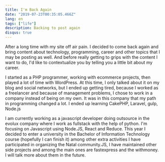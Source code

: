 ```yaml
---
title: I'm Back Again
date: "2019-07-23T00:35:05.466Z"
lang: en
tags: ["life"]
description: Backing to post again
disqus: true
---
```


After a long time with my site off air pain. I decided to come back again and bring content about technology, programming, career and other topics that I may be posting as well. And before really getting to grips with the content I want to do, I'd like to contextualize you by telling you a little bit about my career.

I started as a PHP programmer, working with ecommerce projects, then played a lot of time with WordPress. At this time, I only talked about it on my blog and social networks, but I ended up getting tired, because I worked as a freelancer and because of management problems, I chose to work in a company instead of being on my own. It was in this company that my path in programming changed a lot. I ended up learning CakePHP, Laravel, gulp, Node.js

I am currently working as a javascript developer doing outsource in the evolux company where I work as fullstack with the help of python. I'm focusing on Javascript using Node.JS, React and Reduce. This year I decided to enter a university in the Bachelor of Information Technology course (hopefully I can finish it) among other extra activities I have participated in organizing the Natal community.JS, I have maintained other side projects and among the main ones are fastexpress and the withmoney. I will talk more about them in the future.
